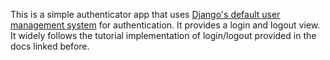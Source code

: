 This is a simple authenticator app that uses [Django's default user management system](https://docs.djangoproject.com/en/3.1/topics/auth/default/) for authentication. It provides a login and logout view. It widely follows the tutorial implementation of login/logout provided in the docs linked before.
